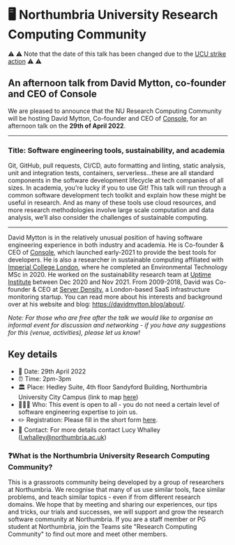 # 🖥️ Northumbria University Research Computing Community

⚠️ ⚠️ Note that the date of this talk has been changed due to the [UCU strike action](https://www.ucu.org.uk/article/12178/UK-universities-to-face-five-more-days-of-strike-action-before-Easter) ⚠️ ⚠️ 

## An afternoon talk from David Mytton, co-founder and CEO of Console 

We are pleased to announce that the NU Research Computing Community will be hosting David Mytton, Co-founder and CEO of [Console](https://console.dev/), for an afternoon talk on the **29th of April 2022**.

------

### Title: Software engineering tools, sustainability, and academia

Git, GitHub, pull requests, CI/CD, auto formatting and linting, static analysis, unit and integration tests, containers, serverless…these are all standard components in the software development lifecycle at tech companies of all sizes. In academia, you're lucky if you to use Git! This talk will run through a common software development tech toolkit and explain how these might be useful in research. And as many of these tools use cloud resources, and more research methodologies involve large scale computation and data analysis, we’ll also consider the challenges of sustainable computing.

-------

David Mytton is in the relatively unusual position of having software engineering experience in both industry and academia. He is Co-founder & CEO of [Console](https://console.dev/), which launched early-2021 to provide the best tools for developers. He is also a researcher in sustainable computing affiliated with [Imperial College London](https://www.imperial.ac.uk/), where he completed an Environmental Technology MSc in 2020. He worked on the sustainability research team at [Uptime Institute](https://uptimeinstitute.com/) between Dec 2020 and Nov 2021. From 2009-2018, David was Co-founder & CEO at [Server Density](https://www.serverdensity.com/), a London-based SaaS infrastructure monitoring startup. You can read more about his interests and background over at his website and blog: https://davidmytton.blog/about/.

*Note: For those who are free after the talk we would like to organise an informal event for discussion and networking - if you have any suggestions for this (venue, activities), please let us know!*

## Key details

- 📆 Date: 29th April 2022
- ⏰ Time: 2pm-3pm 
- 🏛️ Place: Hedley Suite, 4th floor Sandyford Building, Northumbria University City Campus (link to map [here](https://goo.gl/maps/WGJgaZjEMGqpu4FP9))
- 🧑‍🤝‍🧑 Who: This event is open to all - you do not need a certain level of software engineering expertise to join us.
- ✏️ Registration: Please fill in the short form [here](https://forms.office.com/Pages/ResponsePage.aspx?id=3c9X5zUfV0Svj3ycaxQ347a2dlRh4Z5BuU8qg2hAHQFUNko4OVlEUkU4R0lXSUVSWUROWThIMEhGSC4u).
- 📧 Contact: For more details contact Lucy Whalley (l.whalley@northumbria.ac.uk)

### ❓What is the Northumbria University Research Computing Community?

This is a grassroots community being developed by a group of researchers at Northumbria. We recognise that many of us use similar tools, face similar problems, and teach similar topics - even if from different research domains. We hope that by meeting and sharing our experiences, our tips and tricks, our trials and successes, we will support and grow the research software community at Northumbria. If you are a staff member or PG student at Northumbria, join the Teams site "Research Computing Community" to find out more and meet other members.

